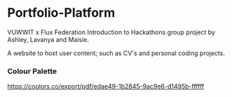 # Portfolio-Platform
VUWWIT x Flux Federation Introduction to Hackathons group project by Ashley, Lavanya and Maisie.

A website to host user content; such as CV's and personal coding projects. 

### Colour Palette
https://coolors.co/export/pdf/edae49-1b2845-9ac9e6-d1495b-ffffff
